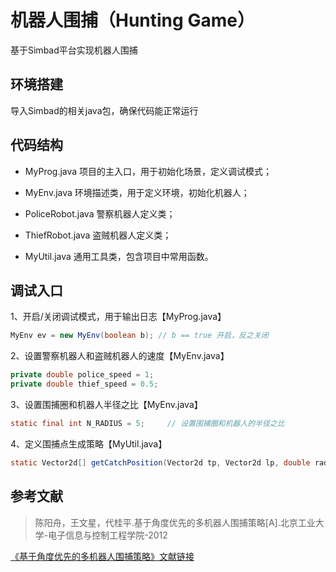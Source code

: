 # 机器人围捕（Hunting Game）
基于Simbad平台实现机器人围捕

## 环境搭建

导入Simbad的相关java包，确保代码能正常运行

## 代码结构

- MyProg.java 项目的主入口，用于初始化场景，定义调试模式；

- MyEnv.java 环境描述类，用于定义环境，初始化机器人；

- PoliceRobot.java 警察机器人定义类；

- ThiefRobot.java 盗贼机器人定义类；

- MyUtil.java 通用工具类，包含项目中常用函数。

## 调试入口

1、开启/关闭调试模式，用于输出日志【MyProg.java】
```java
MyEnv ev = new MyEnv(boolean b); // b == true 开启，反之关闭
```

2、设置警察机器人和盗贼机器人的速度【MyEnv.java】

```java
private double police_speed = 1;
private double thief_speed = 0.5;
```

3、设置围捕圈和机器人半径之比【MyEnv.java】

```java
static final int N_RADIUS = 5;     // 设置围捕圈和机器人的半径之比
```

4、定义围捕点生成策略【MyUtil.java】

```java
static Vector2d[] getCatchPosition(Vector2d tp, Vector2d lp, double radius) 
```


## 参考文献
> 陈阳舟，王文星，代桂平.基于角度优先的多机器人围捕策略[A].北京工业大学-电子信息与控制工程学院-2012

[《基于角度优先的多机器人围捕策略》文献链接](http://kns.cnki.net/KCMS/detail/detail.aspx?dbcode=CJFQ&amp;dbname=CJFD2012&amp;filename=BJGD201205014&amp;uid=WEEvREdxOWJmbC9oM1NjYkZCbDdrdXdTQ2NzdVZaeCtSb1BNSjgzUWZVcHQ=$R1yZ0H6jyaa0en3RxVUd8df-oHi7XMMDo7mtKT6mSmEvTuk11l2gFA!!&amp;v=MDA4NzdXTTFGckNVUkxPZlp1ZHJGeWpsVUw3T0p5Zk1hckc0SDlQTXFvOUVZSVI4ZVgxTHV4WVM3RGgxVDNxVHI= )